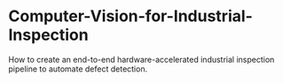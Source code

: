 # Computer-Vision-for-Industrial-Inspection
How to create an end-to-end hardware-accelerated industrial inspection pipeline to automate defect detection.

